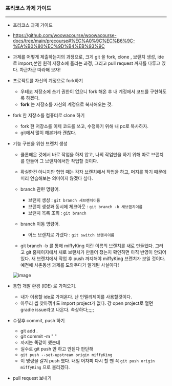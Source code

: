 ### 프리코스 과제 가이드
---

- 프리코스 과제 가이드 
- https://github.com/woowacourse/woowacourse-docs/tree/main/precourse#%EC%A0%9C%EC%B6%9C-%EA%B0%80%EC%9D%B4%EB%93%9C
- 과제를 어떻게 제출하는지의 과정으로, 크게 git 을 fork, clone , 브랜치 생성, ide로 import,본인 원격 저장소에 올리는 과정, 그리고 pull request 까지를 다루고 있다. 차근차근 따라해 보자!


- 프로젝트를 자신의 계정으로 fork하기
  - 우테코 저장소에 쓰기 권한이 없으니 fork 해온 후 내 계정에서 코드를 구현하도록 하겠다.
  - **fork** 는 저장소를 자신의 계정으로 복사해오는 것.

- fork 한 저장소를 컴퓨터로 clone 하기
  - fork 한 저장소를 이제 코드를 쓰고, 수정하기 위해 내 pc로 복사하자. 
  - git에서 많이 해본거라 괜찮다.
  
- 기능 구현을 위한 브랜치 생성
  - 클론해온 것에서 바로 작업을 하지 않고, 나의 작업만을 하기 위해 따로 브랜치를 만들어 그 브랜치에서만 작업할 것이다.
  - 확실한건 아니지만 협업 때는 각자 브랜치에서 작업을 하고, 머지를 하기 때문에 미리 연습해보는 의미이지 않겠다 싶다.
  - branch 관련 명령어.
    - 브랜치 생성 : ```git branch 새브랜치이름```
    - 브랜치 생성과 동시에 체크아웃 : ```git branch -b 새브랜치이름```
    - 브랜치 목록 조회 : ```git branch```
  - branch 이동 명령어.
    - 어느 브랜치로 가겠다 : ```git switch 브랜치이름  ```
  
  - git branch -b 를 통해 miffyKing 이란 이름의 브랜치를 새로 만들었다. 그러고 git 홈페이지에서 새로 브랜치가 만들어 졌는지 확인하면 아직 반영이 안되어 있다. 새 브랜치에서 작업 후 push 까지해야 miffyKing 브랜치가 보일 것이다. 예전에 사촌동생 과제를 도와주다가 알게된 사실이다!
  
  ![image](https://user-images.githubusercontent.com/87696004/197821898-1c6638fe-3a7d-425e-9f01-c88a494a30da.png)

- 통합 개발 환경 (IDE) 로 가져오기.
  - 내가 이용할 ide로 가져온다. 난 인텔리제이를 사용할것이다.
  - 아무리 씹 찾아잮ㅕ도 import project가 없다. 걍 open project로 열면 gradle issue라고 나온다. 속상하다;;;;;



- 수정후 commit, push 하기
  - git add . 
  - git commit -m "   "
  - 까지는 똑같이 했는데
  - 실수로 git push 만 하고 안된다 판단해 
  - ``` git push --set-upstream origin miffyKing ```
  - 이 명령을 갈겨 push 했다. 내일 어차피 다시 할 땐 꼭 ``` git push origin miffyKing ``` 으로 올리겠다.


- pull request 보내기